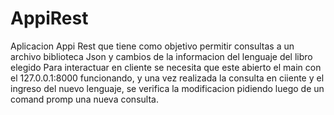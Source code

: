 # AppiRest
Aplicacion Appi Rest que tiene como objetivo permitir consultas a un archivo biblioteca Json y cambios de la informacion del lenguaje del libro elegido
Para interactuar en cliente se necesita que este abierto el main con el 127.0.0.1:8000 funcionando, y una vez realizada la consulta en ciiente y el ingreso del nuevo lenguaje, se verifica la modificacion pidiendo luego de un comand promp una nueva consulta.

